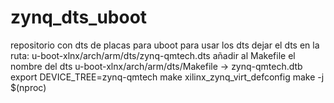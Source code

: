 # zynq_dts_uboot
repositorio con dts de placas para uboot
para usar los dts
dejar el dts en la ruta: u-boot-xlnx/arch/arm/dts/zynq-qmtech.dts
añadir al Makefile el nombre del dts u-boot-xlnx/arch/arm/dts/Makefile -> zynq-qmtech.dtb
export DEVICE_TREE=zynq-qmtech
make xilinx_zynq_virt_defconfig
make -j $(nproc)
